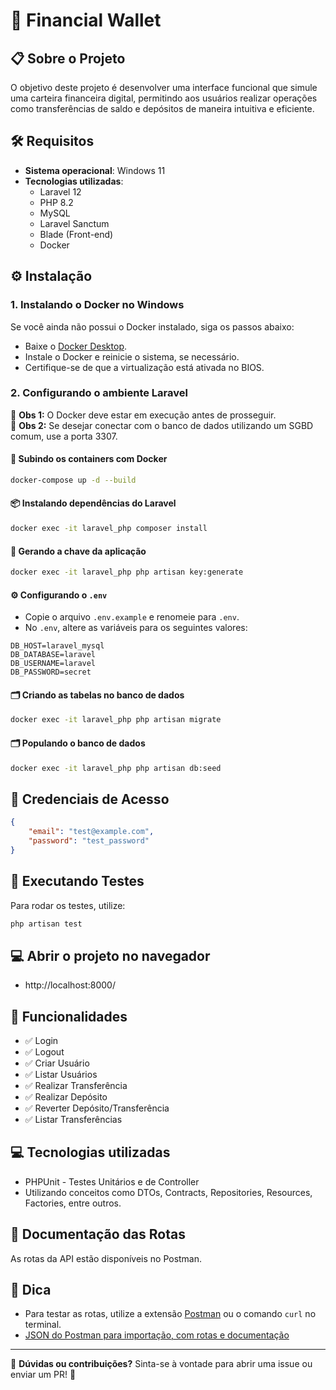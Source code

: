 
# 🏦 **Financial Wallet**

## 📋 Sobre o Projeto
O objetivo deste projeto é desenvolver uma interface funcional que simule uma carteira financeira digital, permitindo aos usuários realizar operações como transferências de saldo e depósitos de maneira intuitiva e eficiente.

## 🛠 Requisitos
- **Sistema operacional**: Windows 11
- **Tecnologias utilizadas**:
  - Laravel 12
  - PHP 8.2
  - MySQL
  - Laravel Sanctum
  - Blade (Front-end)
  - Docker

## ⚙️ Instalação
### 1. Instalando o Docker no Windows
Se você ainda não possui o Docker instalado, siga os passos abaixo:
- Baixe o [Docker Desktop](https://www.docker.com/products/docker-desktop/).
- Instale o Docker e reinicie o sistema, se necessário.
- Certifique-se de que a virtualização está ativada no BIOS.

### 2. Configurando o ambiente Laravel
🔔 **Obs 1:** O Docker deve estar em execução antes de prosseguir.  
🔔 **Obs 2:** Se desejar conectar com o banco de dados utilizando um SGBD comum, use a porta 3307.

#### 🚀 Subindo os containers com Docker
```sh
docker-compose up -d --build
```

#### 📦 Instalando dependências do Laravel
```sh
docker exec -it laravel_php composer install
```

#### 🔑 Gerando a chave da aplicação
```sh
docker exec -it laravel_php php artisan key:generate
```

#### ⚙️ Configurando o `.env`
- Copie o arquivo `.env.example` e renomeie para `.env`.
- No `.env`, altere as variáveis para os seguintes valores:
```env
DB_HOST=laravel_mysql
DB_DATABASE=laravel
DB_USERNAME=laravel
DB_PASSWORD=secret
```

#### 🗂 Criando as tabelas no banco de dados
```sh
docker exec -it laravel_php php artisan migrate
```

#### 🗂 Populando o banco de dados
```sh
docker exec -it laravel_php php artisan db:seed
```

## 🔐 Credenciais de Acesso
```json
{
    "email": "test@example.com",
    "password": "test_password"
}
```

## 🧪 Executando Testes
Para rodar os testes, utilize:
```sh
php artisan test
```

## 💻 Abrir o projeto no navegador
- http://localhost:8000/

## 🚀 Funcionalidades
- ✅ Login
- ✅ Logout
- ✅ Criar Usuário
- ✅ Listar Usuários
- ✅ Realizar Transferência
- ✅ Realizar Depósito
- ✅ Reverter Depósito/Transferência
- ✅ Listar Transferências

## 💻 Tecnologias utilizadas
  - PHPUnit - Testes Unitários e de Controller
  - Utilizando conceitos como DTOs, Contracts, Repositories, Resources, Factories, entre outros.

## 📌 Documentação das Rotas
As rotas da API estão disponíveis no Postman.

## 🔗 Dica
  - Para testar as rotas, utilize a extensão [Postman](https://www.postman.com/) ou o comando `curl` no terminal. 
  - [JSON do Postman para importação, com rotas e documentação](https://drive.google.com/file/d/1RohXUUZLz8E_urzRVjLBst0VU_KdaEUJ/view?usp=sharing)

---

📝 **Dúvidas ou contribuições?** Sinta-se à vontade para abrir uma issue ou enviar um PR! 🚀
